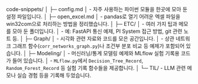 code-snippets/
│
├─ config.md
│   - 자주 사용하는 파이썬 모듈을 한곳에 모아 둔 설정 파일입니다.
│
├─ open_excel.md
│   - pandas로 열기 어려운 엑셀 파일을 win32com으로 처리하는 방법을 정리했습니다.
│
├─ ETC/
│   - 여러 가지 팁과 메모를 모아 둔 폴더입니다.
│   - 예: FastAPI 통신 예제, PI System 접근 방법, git 관련 노트 등.
│
├─ Graph/
│   - 시각화 관련 자료와 코드를 모은 공간입니다.
│   - 상관 네트워크 그래프 함수(`corr_networks_graph.py`)나 조건부 분포 비교 등 예제가 포함되어 있습니다.
│
├─ Modeling/
│   - 머신러닝/통계 모델링 예제와 MLflow 실험 기록용 코드가 들어 있습니다.
│   - `MLflow.py`에서 `Decision_Tree_Record`, `Random_Forest_Record` 등 실험 기록 함수들을 제공합니다.
│
└─ TIL/
    - LLM 관련 메모나 실습 경험 등을 기록해 두었습니다.